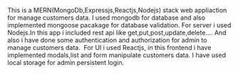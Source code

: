 This is a MERN(MongoDb,Expressjs,Reactjs,Nodejs) stack web appliaction for manage customers data.
	I used mongodb for database and also implemented mongoose pacakage for database validation.
	For server i used Nodejs.In this app i included rest api like get,put,post,update,delete....
	And also i have done some authentication and authorization for admin to manage customers data. 
	For UI i used Reactjs, in this frontend i have implemented modals,list and form manipulate customers data.
	I have used local storage for admin persistent login.
